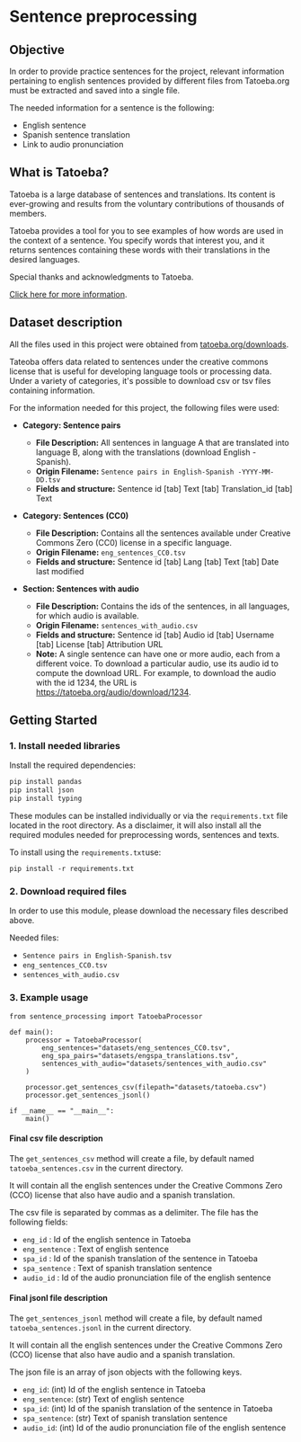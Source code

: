 # Sentence preprocessing

## Objective

In order to provide practice sentences for the project, relevant information pertaining to english sentences provided by different files from Tatoeba.org must be extracted and saved into a single file.

The needed information for a sentence is the following:

- English sentence
- Spanish sentence translation
- Link to audio pronunciation

## What is Tatoeba?

Tatoeba is a large database of sentences and translations. Its content is ever-growing and results from the voluntary contributions of thousands of members.

Tatoeba provides a tool for you to see examples of how words are used in the context of a sentence. You specify words that interest you, and it returns sentences containing these words with their translations in the desired languages.

Special thanks and acknowledgments to Tatoeba.

[Click here for more information](https://tatoeba.org/en/about).

## Dataset description

All the files used in this project were obtained from [tatoeba.org/downloads](https://tatoeba.org/en/downloads).

Tateoba offers data related to sentences under the creative commons license that is useful for developing language tools or processing data. Under a variety of categories, it's possible to download csv or tsv files containing information.

For the information needed for this project, the following files were used:

- **Category: Sentence pairs**

  - **File Description:** All sentences in language A that are translated into language B, along with the translations (download English - Spanish).
  - **Origin Filename:** `Sentence pairs in English-Spanish -YYYY-MM-DD.tsv`
  - **Fields and structure:** Sentence id [tab] Text [tab] Translation_id [tab] Text

- **Category: Sentences (CC0)**

  - **File Description:** Contains all the sentences available under Creative Commons Zero (CC0) license in a specific language.
  - **Origin Filename:** `eng_sentences_CC0.tsv`
  - **Fields and structure:** Sentence id [tab] Lang [tab] Text [tab] Date last modified

- **Section: Sentences with audio**

  - **File Description:** Contains the ids of the sentences, in all languages, for which audio is available.
  - **Origin Filename:** `sentences_with_audio.csv`
  - **Fields and structure:** Sentence id [tab] Audio id [tab] Username [tab] License [tab] Attribution URL
  - **Note:** A single sentence can have one or more audio, each from a different voice. To download a particular audio, use its audio id to compute the download URL. For example, to download the audio with the id 1234, the URL is https://tatoeba.org/audio/download/1234.

## Getting Started

### 1. Install needed libraries

Install the required dependencies:

```bash
pip install pandas
pip install json
pip install typing
```

These modules can be installed individually or via the `requirements.txt` file located in the root directory. As a disclaimer, it will also install all the required modules needed for preprocessing words, sentences and texts.

To install using the `requirements.txt`use:

```
pip install -r requirements.txt
```

###  2. Download required files

 In order to use this module, please download the necessary files described above.

 Needed files:

 - `Sentence pairs in English-Spanish.tsv`
 - `eng_sentences_CC0.tsv`
 - `sentences_with_audio.csv`

###  3. Example usage

```
from sentence_processing import TatoebaProcessor

def main():
    processor = TatoebaProcessor(
        eng_sentences="datasets/eng_sentences_CC0.tsv",
        eng_spa_pairs="datasets/engspa_translations.tsv",
        sentences_with_audio="datasets/sentences_with_audio.csv"
    ) 
    
    processor.get_sentences_csv(filepath="datasets/tatoeba.csv")
    processor.get_sentences_jsonl()

if __name__ == "__main__":
    main()
```

#### Final csv file description

The `get_sentences_csv` method will create a file, by default named `tatoeba_sentences.csv` in the current directory. 

It will contain all the english sentences under the Creative Commons Zero (CCO) license that also have audio and a spanish translation.

The csv file is separated by commas as a delimiter. The file has the following fields:

- `eng_id` : Id of the english sentence in Tatoeba
- `eng_sentence` : Text of english sentence
- `spa_id` : Id of the spanish translation of the sentence in Tatoeba
- `spa_sentence` : Text of spanish translation sentence
- `audio_id` : Id of the audio pronunciation file of the english sentence

#### Final jsonl file description

The `get_sentences_jsonl` method will create a file, by default named `tatoeba_sentences.jsonl` in the current directory. 

It will contain all the english sentences under the Creative Commons Zero (CCO) license that also have audio and a spanish translation.

The json file is an array of json objects with the following keys.

- `eng_id`:  (int) Id of the english sentence in Tatoeba
- `eng_sentence`: (str) Text of english sentence
- `spa_id`: (int) Id of the spanish translation of the sentence in Tatoeba
- `spa_sentence`: (str) Text of spanish translation sentence
- `audio_id`: (int) Id of the audio pronunciation file of the english sentence
